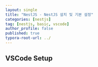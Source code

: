 ```yaml
---
layout: single
title: "NestJS - NestJS 설치 및 기본 설정"
categories: [nestjs]
tag: [nestjs, basic, vscode]
author_profile: false
published: true
typora-root-url: ../
---
```


## VSCode Setup
